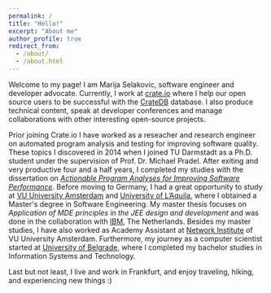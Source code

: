 ```yaml
---
permalink: /
title: "Hello!"
excerpt: "About me"
author_profile: true
redirect_from: 
  - /about/
  - /about.html
---
```

Welcome to my page! I am Marija Selakovic, software engineer and developer advocate. Currently, I work at [crate.io](https://crate.io/) where I help our open source users to be successful with the [CrateDB](https://crate.io/products/cratedb) database. I also produce technical content, speak at developer conferences and manage collaborations with other interesting open-source projects.

Prior joining Crate.io I have worked as a reseacher and research engineer on automated program analysis and testing for improving software quality. These topics I discovered in 2014 when I joined TU Darmstadt as a Ph.D. student under the supervision of Prof. Dr. Michael Pradel. After exiting and very productive four and a half years, I completed my studies with the dissertation on [_Actionable Program Analyses for Improving Software Performance_](http://tuprints.ulb.tu-darmstadt.de/8768/). Before moving to Germany, I had a great opportunity to study at [VU University Amsterdam](http://vu.nl/nl/index.asp "VU") and [University of L’Aquila](http://www.univaq.it/en/ "laquila"), where I obtained a Master's degree in Software Engineering. My master thesis focuses on _Application of MDE principles in the JEE design and development_ and was done in the collaboration with [IBM](http://www.ibm.com/nl/nl/ "IBM"), The Netherlands. Besides my master studies, I have also worked as Academy Assistant at [Network Institute](http://www.networkinstitute.org/ "network_institute") of VU University Amsterdam. Furthermore, my journey as a computer scientist started at [University of Belgrade](http://www.bg.ac.rs/en/ "u of belgrade"), where I completed my bachelor studies in Information Systems and Technology.

Last but not least, I live and work in Frankfurt, and enjoy traveling, hiking, and experiencing new things :)

